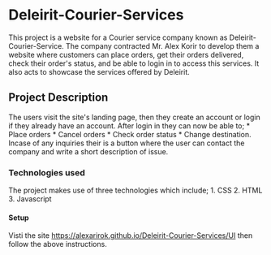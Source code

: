 # Deleirit-Courier-Services
This project is a website for a Courier service company known as Deleirit-Courier-Service. The company contracted Mr. Alex Korir to develop them a website where customers can place orders, get their orders delivered, check their order's status, and be able to login in to access this services. It also acts to showcase the services offered by Deleirit.

## Project Description
The users visit the site's landing page, then they create an account or login if they already have an account. After login in they can now be able to;
        * Place orders
        * Cancel orders
        * Check order status
        * Change destination.
Incase of any inquiries their is a button where the user can contact the company and write a short description of issue.

### Technologies used
The project makes use of three technologies which include;
        1. CSS
        2. HTML
        3. Javascript

#### Setup
Visti the site https://alexarirok.github.io/Deleirit-Courier-Services/UI then follow the above instructions.